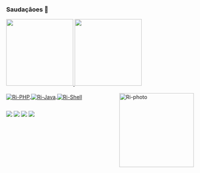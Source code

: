 ### Saudaçâoes 👋

<div>
  <a href="https://github.com/MrRichardOFC">
  <img height="180em" src="https://github-readme-stats.vercel.app/api?username=MrRichardOFC&show_icons=true&theme=tokyonight&include_all_commits=true&count_private=true"/>
  <img height="180em" src="https://github-readme-stats.vercel.app/api/top-langs/?username=MrRichardOFC&layout=compact&langs_count=7&theme=tokyonight"/>
</div>
  
<div style="display: inline_block"><br>
  <img align="center" alt="Ri-PHP" src="https://img.shields.io/badge/PHP-777BB4?style=for-the-badge&logo=php&logoColor=white">
  <img align="center" alt="Ri-Java" src="https://img.shields.io/badge/Java-ED8B00?style=for-the-badge&logo=java&logoColor=white">
  <img align="center" alt="Ri-Shell" src="https://img.shields.io/badge/Shell_Script-121011?style=for-the-badge&logo=gnu-bash&logoColor=white">
  <img align="right" alt="Ri-photo" height="200" width="200" src="https://avatars.githubusercontent.com/u/76010686?v=4">
</div> 

##

<div> 
  <a href="https://t.me/MrRichardOFC" target="_blank"><img src="	https://img.shields.io/badge/Telegram-2CA5E0?style=for-the-badge&logo=telegram&logoColor=white" target="_blank"></a>
  <a href="https://instagram.com/rich_alvesc" target="_blank"><img src="https://img.shields.io/badge/-Instagram-%23E4405F?style=for-the-badge&logo=instagram&logoColor=white" target="_blank"></a>
  <a href = "mailto:richardempresarial00@gmail.com"><img src="https://img.shields.io/badge/-Gmail-%23333?style=for-the-badge&logo=gmail&logoColor=white" target="_blank"></a>
  <a href="https://www.linkedin.com/in/richard-alves-cunha-33a10715b" target="_blank"><img src="https://img.shields.io/badge/-LinkedIn-%230077B5?style=for-the-badge&logo=linkedin&logoColor=white" target="_blank"></a>
</div>

